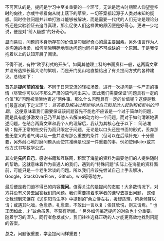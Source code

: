 不可否认的是，提问是学习中至关重要的一个环节。无论是远古时期智人仰望星空时的向往，亦或牛顿看向从树上落下的苹果，一切答案都起源于人类对未知的疑惑。同时往往问题并非单打独斗能够被解决，而是需要一代代的人们无论是理论分析还是实验验证去追寻真理，那么促使人们这样做的原因便是好奇心，更进一步地说，便是对“前人疑惑”的好奇心。

显而易见，问题的本身所存在的价值是勾起好奇心的最主要因素。另外语言作为人类沟通的桥梁，如何清晰明确地表达问题也同样是不可或缺的一个原因。于是我便抱着以上的认知开展了阅读。

不得不说，有种“欧亨利式的开头”。如同其他理工科的书面资料一般，这两篇文章并没有选择长篇大论的絮叨，而是开门见山地直接给出了有关提问方式的各种建议。总结如下：

首先是**提问前的准备**。不同于日常交流的轻松场景，进行一次提问是一件严肃的事情（尽管你可以以不那么严肃的语气问出来）。因此我们需要保证“问题具有一定的价值”和“问题被清晰地表述”两件事。那么什么问题具有一定的价值呢？这便是我们最喜欢的下定义环节：*其答案及解决过程能够对自己和其他人起到积极影响的问题*。 这便意味着我们需要保证该问题首先不能也不应该是一个过于简单的问题，而是具有能够激发自己乃至其他人去解决的动力的一个问题。而对于如何清晰地表述问题，在结合两篇文章和我个人的理解后，我认为其核心在于以下：
简洁准确：抛开正常的社交行为而只限定于问题，无论是以口头还是书面的形式，丢弃那些无意义的语气词以及一些并没有那么重要的条件（但可以在后续补充）十分重要，另外耐心地打磨问题从而使其准确是也是一件重要的事，例如使用latex或其他方式书写数学公式。

其次是**先问自己**。感谢书籍和互联网，积累了海量的资料为需要他们的人提供随时的帮助。这就意味着作为普通人的我们，遇到的“特殊问题”实际上在海量的资料面前，可能只是一个老生常谈的问题。所以我们应该先尝试自己上手去解决，Google，StackOverFlow，Github，wiki等等地方。

最后便是我们迫不得已的内容**提问**。值得关注的是提问的态度！大多数情况下，对方并没有义务去回答我们的问题。我们需要抱着求学者的谦卑去提出问题， 这便让我想到宋濂在《送东阳马生序》中提到的”余立侍左右，援疑质理，俯身倾耳以请；或遇其叱咄，色愈恭，礼愈至，不敢出一言以复；俟其欣悦，则又请焉。“ 也正因如此，才”故余虽愚，卒获有所闻。“ 另外如何挑选提问的对象也十分重要。随着学习的深入，同行者愈发减少，我们往往选择正确的人才能更高效地找到问题的答案。

总之，问题很重要，学会提问同样重要！
